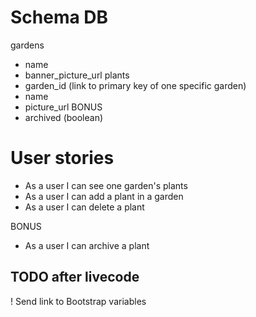# Schema DB

gardens
  - name
  - banner_picture_url
plants
  - garden_id (link to primary key of one specific garden)
  - name
  - picture_url
  BONUS
  - archived (boolean)

# User stories
- As a user I can see one garden's plants
- As a user I can add a plant in a garden
- As a user I can delete a plant

BONUS
- As a user I can archive a plant


## TODO after livecode
! Send link to Bootstrap variables
